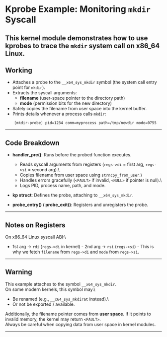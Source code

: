 # Kprobe Example: Monitoring `mkdir` Syscall

This kernel module demonstrates how to use **kprobes** to trace the
`mkdir` system call on x86_64 Linux.
---
## Working

-   Attaches a probe to the `__x64_sys_mkdir` symbol (the system call
    entry point for `mkdir`).
-   Extracts the syscall arguments:
    -   **filename** (user-space pointer to the directory path)
    -   **mode** (permission bits for the new directory)
-   Safely copies the filename from user space into the kernel buffer.
-   Prints details whenever a process calls `mkdir`:


```
    [mkdir-probe] pid=1234 comm=myprocess path=/tmp/newdir mode=0755

```
---
## Code Breakdown

-   **handler_pre()**: Runs before the probed function executes.

    -   Reads syscall arguments from registers (`regs->di` = first arg,
        `regs->si` = second arg).\
    -   Copies filename from user space using `strncpy_from_user`.\
    -   Handles errors gracefully (`<FAULT>` if invalid, `<NULL>` if
        pointer is null).\
    -   Logs PID, process name, path, and mode.

-   **kp struct**: Defines the probe, attaching to `__x64_sys_mkdir`.

-   **probe_entry() / probe_exit()**: Registers and unregisters the
    probe.

---
## Notes on Registers

On x86_64 Linux syscall ABI:\
- 1st arg → `rdi` (`regs->di` in kernel) - 2nd arg → `rsi`
(`regs->si`) - This is why we fetch `filename` from `regs->di` and
`mode` from `regs->si`.
---
## Warning 

This example attaches to the symbol `__x64_sys_mkdir`.\
On some modern kernels, this symbol may:\
- Be renamed (e.g., `__x64_sys_mkdirat` instead).\
- Or not be exported / available.

Additionally, the filename pointer comes from **user space**. If it
points to invalid memory, the kernel may return `<FAULT>`.\
Always be careful when copying data from user space in kernel modules.


---
